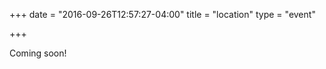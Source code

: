 +++
date = "2016-09-26T12:57:27-04:00"
title = "location"
type = "event"

+++

Coming soon!

<!-- {{< event_map >}} -->
